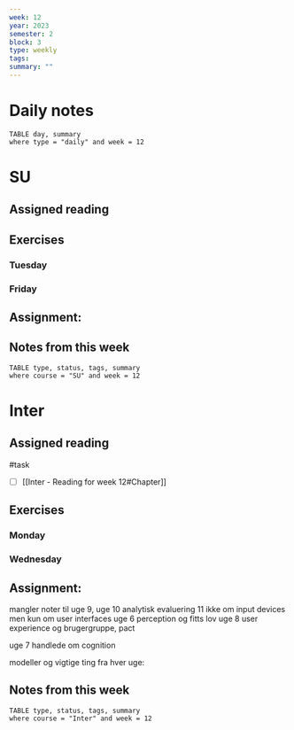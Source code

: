 ```yaml
---
week: 12
year: 2023
semester: 2
block: 3
type: weekly 
tags: 
summary: ""
---
```

# Daily notes
```dataview
TABLE day, summary 
where type = "daily" and week = 12
```
# SU
## Assigned reading
## Exercises 
### Tuesday 
### Friday
## Assignment:

## Notes from this week
```dataview
TABLE type, status, tags, summary
where course = "SU" and week = 12
```

# Inter
## Assigned reading
#task
 - [ ] [[Inter - Reading for week 12#Chapter]]

## Exercises 
### Monday
### Wednesday 
## Assignment:
mangler noter til 
uge 9,
uge 10 analytisk evaluering
11 ikke om input devices men kun om user interfaces
uge 6 perception og fitts lov
uge 8 user experience og brugergruppe, pact

uge 7 handlede om cognition


modeller og vigtige ting fra hver uge:
## Notes from this week
```dataview
TABLE type, status, tags, summary
where course = "Inter" and week = 12
```

